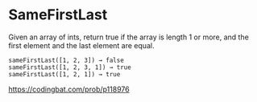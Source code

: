 # SameFirstLast

Given an array of ints, return true if the array is length 1 or more, and the first element and the last element are equal.
```
sameFirstLast([1, 2, 3]) → false
sameFirstLast([1, 2, 3, 1]) → true
sameFirstLast([1, 2, 1]) → true
```
https://codingbat.com/prob/p118976

